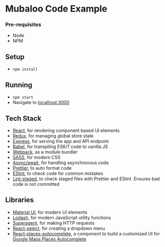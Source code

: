 # Mubaloo Code Example

### Pre-requisites

- Node
- NPM

## Setup

- `npm install`

## Running

- `npm start`
- Navigate to [localhost:3000](http://localhost:3000)

## Tech Stack
- [React](https://reactjs.org/), for rendering component based UI elements
- [Redux](https://redux.js.org/), for managing global store state
- [Express](https://expressjs.com/), for serving the app and API endpoint
- [Babel](https://babeljs.io/), for transpiling ES6/7 code to vanilla JS
- [Webpack](https://webpack.js.org/), as a module bundler
- [SASS](https://sass-lang.com/), for modern CSS
- [Async/await](https://developer.mozilla.org/en-US/docs/Web/JavaScript/Reference/Statements/async_function), for handling asynchronous code
- [Prettier](https://prettier.io/), to auto format code
- [ESlint](https://eslint.org/), to check code for common mistakes
- [Lint-staged](https://github.com/okonet/lint-staged), to check staged files with Prettier and ESlint. Ensures bad code is not committed

## Libraries
- [Material UI](https://material-ui.com/), for modern UI elements
- [Lodash](https://lodash.com/), for modern JavaScript utility functions
- [Superagent](https://visionmedia.github.io/superagent/), for making HTTP requests
- [React-select](https://github.com/JedWatson/react-select), for creating a dropdown menu
- [React-places-autocomplete](https://github.com/hibiken/react-places-autocomplete), a component to build a customized UI for [Google Maps Places Autocomplete](https://developers.google.com/places/web-service/autocomplete)
